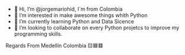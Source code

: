 - 👋 Hi, I’m @jorgemariohid, I´m from Colombia
- 👀 I’m interested in make awesome things whith Python
- 🌱 I’m currently learning Python and Data Sicence
- 💞️ I’m looking to collaborate on every Python projetcs to improve my programming skills.

Regards From Medellín Colombia 🟨🟦🟥

<!---
jorgemariohid/jorgemariohid is a ✨ special ✨ repository because its `README.md` (this file) appears on your GitHub profile.
You can click the Preview link to take a look at your changes.
--->
